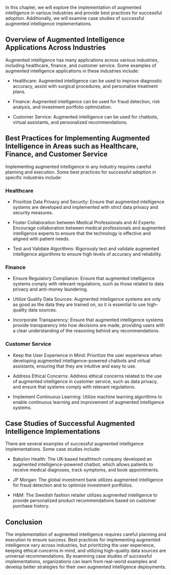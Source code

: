 

In this chapter, we will explore the implementation of augmented intelligence in various industries and provide best practices for successful adoption. Additionally, we will examine case studies of successful augmented intelligence implementations.

Overview of Augmented Intelligence Applications Across Industries
-----------------------------------------------------------------

Augmented intelligence has many applications across various industries, including healthcare, finance, and customer service. Some examples of augmented intelligence applications in these industries include:

* Healthcare: Augmented intelligence can be used to improve diagnostic accuracy, assist with surgical procedures, and personalize treatment plans.

* Finance: Augmented intelligence can be used for fraud detection, risk analysis, and investment portfolio optimization.

* Customer Service: Augmented intelligence can be used for chatbots, virtual assistants, and personalized recommendations.

Best Practices for Implementing Augmented Intelligence in Areas such as Healthcare, Finance, and Customer Service
-----------------------------------------------------------------------------------------------------------------

Implementing augmented intelligence in any industry requires careful planning and execution. Some best practices for successful adoption in specific industries include:

### Healthcare

* Prioritize Data Privacy and Security: Ensure that augmented intelligence systems are developed and implemented with strict data privacy and security measures.

* Foster Collaboration between Medical Professionals and AI Experts: Encourage collaboration between medical professionals and augmented intelligence experts to ensure that the technology is effective and aligned with patient needs.

* Test and Validate Algorithms: Rigorously test and validate augmented intelligence algorithms to ensure high levels of accuracy and reliability.

### Finance

* Ensure Regulatory Compliance: Ensure that augmented intelligence systems comply with relevant regulations, such as those related to data privacy and anti-money laundering.

* Utilize Quality Data Sources: Augmented intelligence systems are only as good as the data they are trained on, so it is essential to use high-quality data sources.

* Incorporate Transparency: Ensure that augmented intelligence systems provide transparency into how decisions are made, providing users with a clear understanding of the reasoning behind any recommendations.

### Customer Service

* Keep the User Experience in Mind: Prioritize the user experience when developing augmented intelligence-powered chatbots and virtual assistants, ensuring that they are intuitive and easy to use.

* Address Ethical Concerns: Address ethical concerns related to the use of augmented intelligence in customer service, such as data privacy, and ensure that systems comply with relevant regulations.

* Implement Continuous Learning: Utilize machine learning algorithms to enable continuous learning and improvement of augmented intelligence systems.

Case Studies of Successful Augmented Intelligence Implementations
-----------------------------------------------------------------

There are several examples of successful augmented intelligence implementations. Some case studies include:

* Babylon Health: The UK-based healthtech company developed an augmented intelligence-powered chatbot, which allows patients to receive medical diagnoses, track symptoms, and book appointments.

* JP Morgan: The global investment bank utilizes augmented intelligence for fraud detection and to optimize investment portfolios.

* H\&M: The Swedish fashion retailer utilizes augmented intelligence to provide personalized product recommendations based on customer purchase history.

Conclusion
----------

The implementation of augmented intelligence requires careful planning and execution to ensure success. Best practices for implementing augmented intelligence vary across industries, but prioritizing the user experience, keeping ethical concerns in mind, and utilizing high-quality data sources are universal recommendations. By examining case studies of successful implementations, organizations can learn from real-world examples and develop better strategies for their own augmented intelligence deployments.
